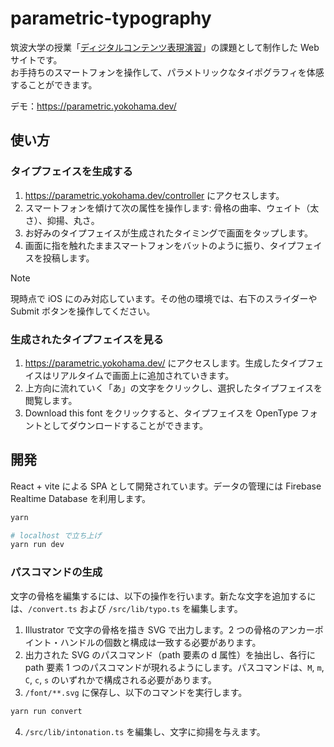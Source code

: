 # parametric-typography

筑波大学の授業「[ディジタルコンテンツ表現演習](https://digicon.mast.tsukuba.ac.jp/)」の課題として制作した Web サイトです。  
お手持ちのスマートフォンを操作して、パラメトリックなタイポグラフィを体感することができます。

デモ：https://parametric.yokohama.dev/

## 使い方

### タイプフェイスを生成する

1. <https://parametric.yokohama.dev/controller> にアクセスします。
2. スマートフォンを傾けて次の属性を操作します: 骨格の曲率、ウェイト（太さ）、抑揚、丸さ。
3. お好みのタイプフェイスが生成されたタイミングで画面をタップします。
4. 画面に指を触れたままスマートフォンをバットのように振り、タイプフェイスを投稿します。

> [!NOTE]
> 現時点で iOS にのみ対応しています。その他の環境では、右下のスライダーや Submit ボタンを操作してください。

### 生成されたタイプフェイスを見る

1. <https://parametric.yokohama.dev/> にアクセスします。生成したタイプフェイスはリアルタイムで画面上に追加されていきます。
2. 上方向に流れていく「あ」の文字をクリックし、選択したタイプフェイスを閲覧します。
3. Download this font をクリックすると、タイプフェイスを OpenType フォントとしてダウンロードすることができます。

## 開発

React + vite による SPA として開発されています。データの管理には Firebase Realtime Database を利用します。

```bash
yarn

# localhost で立ち上げ
yarn run dev
```

### パスコマンドの生成

文字の骨格を編集するには、以下の操作を行います。新たな文字を追加するには、`/convert.ts` および `/src/lib/typo.ts` を編集します。

1. Illustrator で文字の骨格を描き SVG で出力します。2 つの骨格のアンカーポイント・ハンドルの個数と構成は一致する必要があります。
2. 出力された SVG のパスコマンド（path 要素の d 属性）を抽出し、各行に path 要素 1 つのパスコマンドが現れるようにします。パスコマンドは、`M`, `m`, `C`, `c`, `s` のいずれかで構成される必要があります。
3. `/font/**.svg` に保存し、以下のコマンドを実行します。

```bash
yarn run convert
```
4. `/src/lib/intonation.ts` を編集し、文字に抑揚を与えます。
